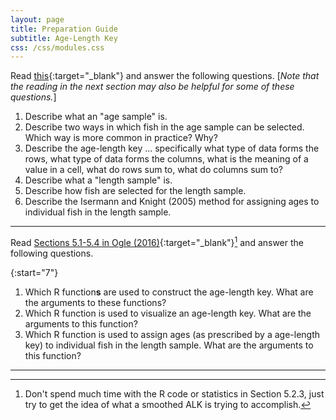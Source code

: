 ```yaml
---
layout: page
title: Preparation Guide
subtitle: Age-Length Key
css: /css/modules.css
---
```


Read [this](NOTES/AgeLengthKey){:target="_blank"} and answer the following questions. [*Note that the reading in the next section may also be helpful for some of these questions.*]

1. Describe what an "age sample" is.
1. Describe two ways in which fish in the age sample can be selected. Which way is more common in practice? Why?
1. Describe the age-length key ... specifically what type of data forms the rows, what type of data forms the columns, what is the meaning of a value in a cell, what do rows sum to, what do columns sum to?
1. Describe what a "length sample" is.
1. Describe how fish are selected for the length sample.
1. Describe the Isermann and Knight (2005) method for assigning ages to individual fish in the length sample.

----

Read [Sections 5.1-5.4 in Ogle (2016)](RESOURCES/Ogle_AgeLengthKey.pdf){:target="_blank"}[^1] and answer the following questions.

{:start="7"}
1. Which R function**s** are used to construct the age-length key. What are the arguments to these functions?
1. Which R function is used to visualize an age-length key. What are the arguments to this function?
1. Which R function is used to assign ages (as prescribed by a age-length key) to individual fish in the length sample. What are the arguments to this function?

----

[^1]: Don't spend much time with the R code or statistics in Section 5.2.3, just try to get the idea of what a smoothed ALK is trying to accomplish.
